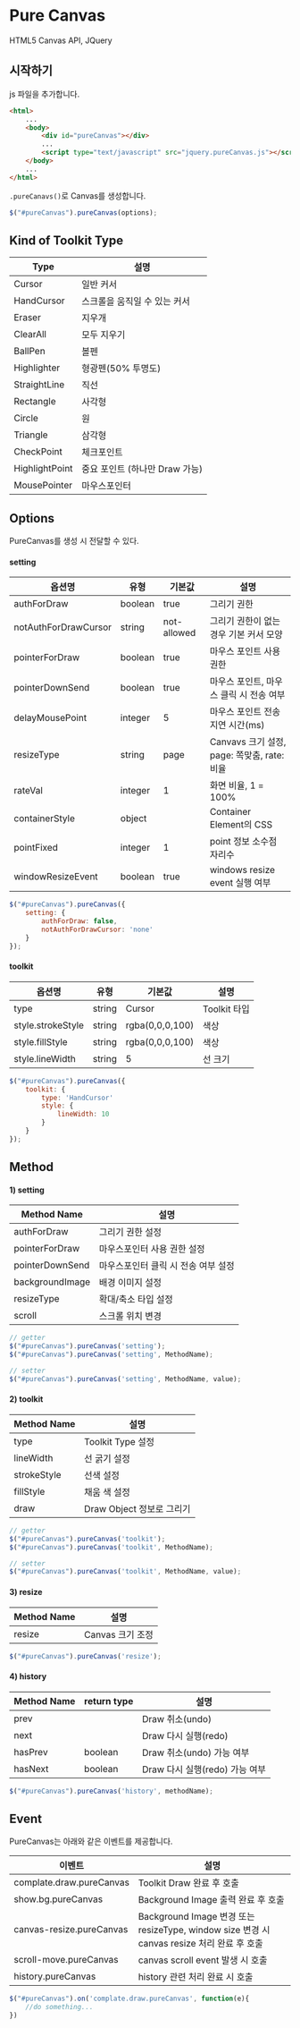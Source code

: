 # Pure Canvas
HTML5 Canvas API, JQuery

## 시작하기
js 파일을 추가합니다.
```html
<html>
	...
	<body>
		<div id="pureCanvas"></div>
		... 
		<script type="text/javascript" src="jquery.pureCanvas.js"></script>
	</body>
	...
</html>
```
`.pureCanavs()`로 Canvas를 생성합니다. 
```javascript
$("#pureCanvas").pureCanvas(options);
```

## Kind of Toolkit Type
Type|설명
----|----
Cursor|일반 커서
HandCursor|스크롤을 움직일 수 있는 커서
Eraser|지우개
ClearAll|모두 지우기
BallPen|볼펜
Highlighter|형광펜(50% 투명도)
StraightLine|직선
Rectangle|사각형
Circle|원
Triangle|삼각형
CheckPoint|체크포인트
HighlightPoint|중요 포인트 (하나만 Draw 가능)
MousePointer|마우스포인터

## Options
PureCanvas를 생성 시 전달할 수 있다.

#### setting
옵션명|유형|기본값|설명
----|----|----|----|
authForDraw|boolean|true|그리기 권한
notAuthForDrawCursor|string|not-allowed|그리기 권한이 없는 경우 기본 커서 모양
pointerForDraw|boolean|true|마우스 포인트 사용 권한
pointerDownSend|boolean|true|마우스 포인트, 마우스 클릭 시 전송 여부
delayMousePoint|integer|5|마우스 포인트 전송 지연 시간(ms)
resizeType|string|page|Canvavs 크기 설정, page: 쪽맞춤, rate: 비율
rateVal|integer|1|화면 비율, 1 = 100%
containerStyle|object||Container Element의 CSS
pointFixed|integer|1|point 정보 소수점 자리수
windowResizeEvent|boolean|true|windows resize event 실행 여부

```javascript
$("#pureCanvas").pureCanvas({
	setting: {
		authForDraw: false,
		notAuthForDrawCursor: 'none'
	}
});
```

#### toolkit
옵션명|유형|기본값|설명
----|----|----|----|
type|string|Cursor|Toolkit 타입
style.strokeStyle|string|rgba(0,0,0,100)|색상
style.fillStyle|string|rgba(0,0,0,100)|색상
style.lineWidth|string|5|선 크기

```javascript
$("#pureCanvas").pureCanvas({
	toolkit: {
		type: 'HandCursor'
		style: {
			lineWidth: 10
		}
	}
});
```

## Method

#### 1) setting


Method Name|설명
----|----|
authForDraw|그리기 권한 설정
pointerForDraw|마우스포인터 사용 권한 설정
pointerDownSend|마우스포인터 클릭 시 전송 여부 설정
backgroundImage|배경 이미지 설정
resizeType|확대/축소 타입 설정
scroll|스크롤 위치 변경

```javascript
// getter
$("#pureCanvas").pureCanvas('setting');
$("#pureCanvas").pureCanvas('setting', MethodName);

// setter
$("#pureCanvas").pureCanvas('setting', MethodName, value);
```

#### 2) toolkit
Method Name|설명
----|----|
type|Toolkit Type 설정
lineWidth|선 굵기 설정
strokeStyle|선색 설정
fillStyle|채움 색 설정
draw|Draw Object 정보로 그리기

```javascript
// getter
$("#pureCanvas").pureCanvas('toolkit');
$("#pureCanvas").pureCanvas('toolkit', MethodName);

// setter
$("#pureCanvas").pureCanvas('toolkit', MethodName, value);
```

#### 3) resize
Method Name|설명
----|----|
resize|Canvas 크기 조정

```javascript
$("#pureCanvas").pureCanvas('resize');
```

#### 4) history
Method Name|return type|설명
----|----|----|
prev||Draw 취소(undo)
next||Draw 다시 실행(redo)
hasPrev|boolean|Draw 취소(undo) 가능 여부
hasNext|boolean|Draw 다시 실행(redo) 가능 여부

```javascript
$("#pureCanvas").pureCanvas('history', methodName);
```

## Event
PureCanvas는 아래와 같은 이벤트를 제공합니다.

이벤트|설명
-----|-----
complate.draw.pureCanvas|Toolkit Draw 완료 후 호출
show.bg.pureCanvas|Background Image 출력 완료 후 호출
canvas-resize.pureCanvas|Background Image 변경 또는 resizeType, window size 변경 시 canvas resize 처리 완료 후 호출
scroll-move.pureCanvas|canvas scroll event 발생 시 호출
history.pureCanvas|history 관련 처리 완료 시 호출

```javascript
$("#pureCanvas").on('complate.draw.pureCanvas', function(e){
	//do something...
})
```

